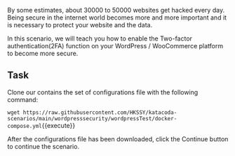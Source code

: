 By some estimates, about 30000 to 50000 websites get hacked every day. Being secure in the internet world becomes more and more important and it is necessary to protect your website and the data.

In this scenario, we will teach you how to enable the Two-factor authentication(2FA) function on your WordPress / WooCommerce platform to become more secure.

## Task

Clone our contains the set of configurations file with the following command:

`wget https://raw.githubusercontent.com/HKSSY/katacoda-scenarios/main/wordpresssecurity/wordpressTest/docker-compose.yml`{{execute}}

After the configurations file has been downloaded, click the Continue button to continue the scenario.
